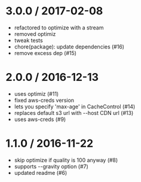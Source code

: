 
3.0.0 / 2017-02-08
==================

  * refactored to optimize with a stream
  * removed optimiz
  * tweak tests
  * chore(package): update dependencies (#16)
  * remove excess dep (#15)

2.0.0 / 2016-12-13
==================

  * uses optimiz (#11)
  * fixed aws-creds version
  * lets you specify 'max-age' in CacheControl (#14)
  * replaces default s3 url with --host CDN url (#13)
  * uses aws-creds (#9)

1.1.0 / 2016-11-22
==================

  * skip optimize if quality is 100 anyway (#8)
  * supports --gravity option (#7)
  * updated readme (#6)

